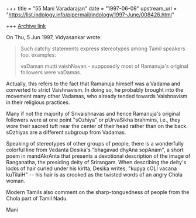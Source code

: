 +++
title = "55 Mani Varadarajan"
date = "1997-06-09"
upstream_url = "https://list.indology.info/pipermail/indology/1997-June/008426.html"

+++
[Archive link](https://list.indology.info/pipermail/indology/1997-June/008426.html)

On Thu, 5 Jun 1997, Vidyasankar wrote:

> Such catchy statements express stereotypes among Tamil speakers too.
> examples:
> 
> vaDaman mutti vaishNavan - supposedly most of Ramanuja's original
> followers were vaDamas. 

Actually, this refers to the fact that Ramanuja himself was a Vadama
and converted to strict Vaishnavism.  In doing so, he probably brought
into the movement many other Vadamas, who already tended towards
Vaishnavism in their religious practices.

Many if not the majority of Srivaishnavas and hence Ramanuja's
original followers were at one point "sOzhiya" or pUrvaSikha
brahmins, i.e., they wore their sacred tuft near the center
of their head rather than on the back. sOzhiyas are a different
subgroup from Vadamas.

Speaking of stereotypes of other groups of people, there is
a wonderfully colorful line from Vedanta Desika's "bhagavad dhyAna
sopAnam", a short poem in mandAkrAnta that presents a devotional
description of the image of Ranganatha, the presiding deity of
Srirangam.  When describing the deity's locks of hair curled
under his kirIta, Desika writes, "kupya cOLI vacana kuTilaiH" --
his hair is as crooked as the twisted words of an angry Chola
woman.

Modern Tamils also comment on the sharp-tonguedness of people
from the Chola part of Tamil Nadu.

Mani




